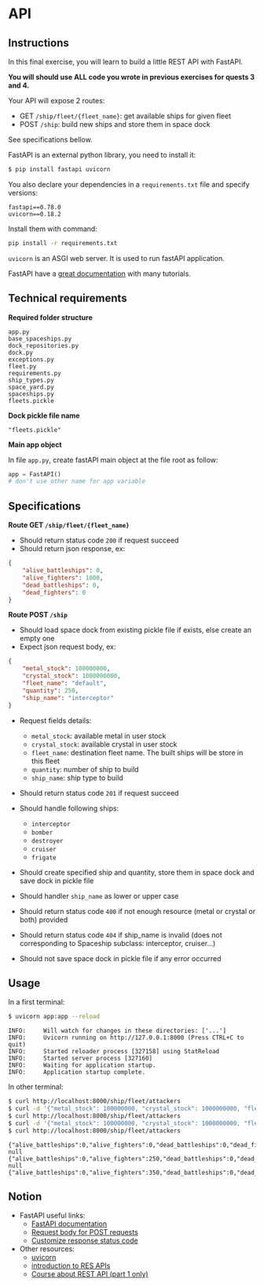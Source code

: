 # API

## Instructions

In this final exercise, you will learn to build a little REST API with FastAPI.

**You will should use ALL code you wrote in previous exercises for quests 3 and 4.**

Your API will expose 2 routes:

* GET `/ship/fleet/{fleet_name}`: get available ships for given fleet
* POST `/ship`: build new ships and store them in space dock

See specifications bellow.

FastAPI is an external python library, you need to install it:

```bash
$ pip install fastapi uvicorn
```

You also declare your dependencies in a `requirements.txt` file and specify versions:

```requirements
fastapi==0.78.0
uvicorn==0.18.2
```

Install them with command:

```bash
pip install -r requirements.txt
```

`uvicorn` is an ASGI web server. It is used to run fastAPI application.


FastAPI have a [great documentation](https://fastapi.tiangolo.com/tutorial/first-steps/) with many tutorials.

## Technical requirements

**Required folder structure**

```
app.py
base_spaceships.py
dock_repositories.py
dock.py
exceptions.py
fleet.py
requirements.py
ship_types.py
space_yard.py
spaceships.py
fleets.pickle
```

**Dock pickle file name**

`"fleets.pickle"`

**Main app object**

In file `app.py`, create fastAPI main object at the file root as follow:

```python
app = FastAPI()
# don't use other name for app variable
```


## Specifications

**Route GET `/ship/fleet/{fleet_name}`**

* Should return status code `200` if request succeed
* Should return json response, ex:

```json
{
	"alive_battleships": 0,
	"alive_fighters": 1000,
	"dead_battleships": 0,
	"dead_fighters": 0
}
```

**Route POST `/ship`**

* Should load space dock from existing pickle file if exists, else create an empty one
* Expect json request body, ex:

```json
{
	"metal_stock": 100000000,
	"crystal_stock": 1000000000,
	"fleet_name": "default",
	"quantity": 250,
	"ship_name": "interceptor"
}
```

* Request fields details:

  * `metal_stock`: available metal in user stock
  * `crystal_stock`: available crystal in user stock
  * `fleet_name`: destination fleet name. The built ships will be store in this fleet
  * `quantity`: number of ship to build
  * `ship_name`: ship type to build

* Should return status code `201` if request succeed
* Should handle following ships:
  * `interceptor`
  * `bomber`
  * `destroyer`
  * `cruiser`
  * `frigate`
* Should create specified ship and quantity, store them in space dock and save dock in pickle file
* Should handler `ship_name` as lower or upper case
* Should return status code `400` if not enough resource (metal or crystal or both) provided
* Should return status code `404` if ship_name is invalid (does not corresponding to Spaceship subclass: interceptor, cruiser...)
* Should not save space dock in pickle file if any error occurred


## Usage

In a first terminal:

```bash
$ uvicorn app:app --reload
```

```console
INFO:     Will watch for changes in these directories: ['...']
INFO:     Uvicorn running on http://127.0.0.1:8000 (Press CTRL+C to quit)
INFO:     Started reloader process [327158] using StatReload
INFO:     Started server process [327160]
INFO:     Waiting for application startup.
INFO:     Application startup complete.
```

In other terminal:

```bash
$ curl http://localhost:8000/ship/fleet/attackers
$ curl -d '{"metal_stock": 100000000, "crystal_stock": 1000000000, "fleet_name": "attackers", "quantity": 250, "ship_name": "interceptor"}' --header 'Content-Type: application/json' -X POST http://localhost:8000/ship
$ curl http://localhost:8000/ship/fleet/attackers
$ curl -d '{"metal_stock": 100000000, "crystal_stock": 1000000000, "fleet_name": "attackers", "quantity": 100, "ship_name": "interceptor"}' --header 'Content-Type: application/json' -X POST http://localhost:8000/ship
$ curl http://localhost:8000/ship/fleet/attackers
```

```console
{"alive_battleships":0,"alive_fighters":0,"dead_battleships":0,"dead_fighters":0}
null
{"alive_battleships":0,"alive_fighters":250,"dead_battleships":0,"dead_fighters":0}
null
{"alive_battleships":0,"alive_fighters":350,"dead_battleships":0,"dead_fighters":0}
```

## Notion

* FastAPI useful links:
  * [FastAPI documentation](https://fastapi.tiangolo.com/)
  * [Request body for POST requests](https://fastapi.tiangolo.com/tutorial/body/)
  * [Customize response status code](https://fastapi.tiangolo.com/tutorial/response-status-code/)
* Other resources:
  * [uvicorn](https://www.uvicorn.org/)
  * [introduction to RES APIs](https://www.geeksforgeeks.org/rest-api-introduction/)
  * [Course about REST API (part 1 only)](https://openclassrooms.com/fr/courses/6031886-debutez-avec-les-api-rest)